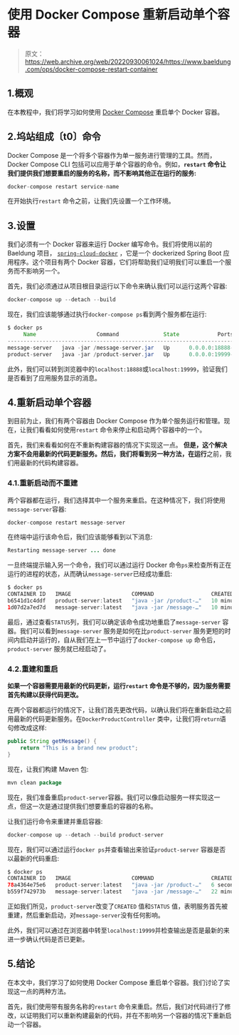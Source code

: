 # 使用 Docker Compose 重新启动单个容器

> 原文：<https://web.archive.org/web/20220930061024/https://www.baeldung.com/ops/docker-compose-restart-container>

## 1.概观

在本教程中，我们将学习如何使用 [Docker Compose](/web/20220727020745/https://www.baeldung.com/ops/docker-compose) 重启单个 Docker 容器。

## 2.坞站组成〔t0〕命令

Docker Compose 是一个将多个容器作为单一服务进行管理的工具。然而，Docker Compose CLI 包括可以应用于单个容器的命令。例如，**`restart` 命令让我们提供我们想要重启的服务的名称，而不影响其他正在运行的服务:**

```java
docker-compose restart service-name
```

在开始执行`restart` 命令之前，让我们先设置一个工作环境。

## 3.设置

我们必须有一个 Docker 容器来运行 Docker 编写命令。我们将使用以前的 Baeldung 项目， [`spring-cloud-docker`](https://web.archive.org/web/20220727020745/https://github.com/eugenp/tutorials/tree/master/spring-cloud-modules/spring-cloud-docker) ，它是一个 dockerized Spring Boot 应用程序。这个项目有两个 Docker 容器，它们将帮助我们证明我们可以重启一个服务而不影响另一个。

首先，我们必须通过从项目根目录运行以下命令来确认我们可以运行这两个容器:

```java
docker-compose up --detach --build
```

现在，我们应该能够通过执行`docker-compose ps`看到两个服务都在运行:

```java
$ docker ps
     Name                   Command              State            Ports         
--------------------------------------------------------------------------------
message-server   java -jar /message-server.jar   Up      0.0.0.0:18888->8888/tcp
product-server   java -jar /product-server.jar   Up      0.0.0.0:19999->9999/tcp 
```

此外，我们可以转到浏览器中的`localhost:18888`或`localhost:19999`，验证我们是否看到了应用服务显示的消息。

## 4.重新启动单个容器

到目前为止，我们有两个容器由 Docker Compose 作为单个服务运行和管理。现在，让我们看看如何使用`restart` 命令来停止和启动两个容器中的一个。

首先，我们来看看如何在不重新构建容器的情况下实现这一点。 **但是，这个解决方案不会用最新的代码更新服务。然后，我们将看到另一种方法，在运行**之前，我们用最新的代码构建容器。

### 4.1.重新启动而不重建

两个容器都在运行，我们选择其中一个服务来重启。在这种情况下，我们将使用`message-server`容器:

```java
docker-compose restart message-server
```

在终端中运行该命令后，我们应该能够看到以下消息:

```java
Restarting message-server ... done
```

一旦终端提示输入另一个命令，我们可以通过运行 Docker 命令`ps`来检查所有正在运行的进程的状态，从而确认`message-server`已经成功重启:

```java
$ docker ps
CONTAINER ID   IMAGE                   COMMAND                  CREATED          STATUS          PORTS                     NAMES
b6541d1c4ddf   product-server:latest   "java -jar /product-…"   10 minutes ago   Up 42 seconds   0.0.0.0:19999->9999/tcp   product-server
1d07d2a7ed7d   message-server:latest   "java -jar /message-…"   10 minutes ago   Up 15 seconds   0.0.0.0:18888->8888/tcp   message-server 
```

最后，通过查看`STATUS`列，我们可以确定该命令成功地重启了`message-server` 容器。我们可以看到`message-server` 服务是如何在比`product-server` 服务更短的时间内启动并运行的，自从我们在上一节中运行了`docker-compose up` 命令后，`product-server` 服务就已经启动了。

### 4.2.**重建和重启**

**如果一个容器需要用最新的代码更新，运行`restart` 命令是不够的，因为服务需要首先构建以获得代码更改。**

在两个容器都运行的情况下，让我们首先更改代码，以确认我们将在重新启动之前用最新的代码更新服务。在`DockerProductController` 类中，让我们将`return`语句修改成这样:

```java
public String getMessage() {
    return "This is a brand new product";
}
```

现在，让我们构建 Maven 包:

```java
mvn clean package
```

现在，我们准备重启`product-server`容器。我们可以像启动服务一样实现这一点，但这一次是通过提供我们想要重启的容器的名称。

让我们运行命令来重建并重启容器:

```java
docker-compose up --detach --build product-server
```

现在，我们可以通过运行`docker ps`并查看输出来验证`product-server` 容器是否以最新的代码重启:

```java
$ docker ps
CONTAINER ID   IMAGE                   COMMAND                  CREATED          STATUS          PORTS                     NAMES
78a4364e75e6   product-server:latest   "java -jar /product-…"   6 seconds ago    Up 5 seconds    0.0.0.0:19999->9999/tcp   product-server
b559f742973b   message-server:latest   "java -jar /message-…"   22 minutes ago   Up 22 minutes   0.0.0.0:18888->8888/tcp   message-server 
```

正如我们所见，`product-server`改变了`CREATED` 值和`STATUS` 值，表明服务首先被重建，然后重新启动，对`message-server`没有任何影响。

此外，我们可以通过在浏览器中转至`localhost:19999`并检查输出是否是最新的来进一步确认代码是否已更新。

## 5.结论

在本文中，我们学习了如何使用 Docker Compose 重启单个容器。我们讨论了实现这一点的两种方法。

首先，我们使用带有服务名称的`restart` 命令来重启。然后，我们对代码进行了修改，以证明我们可以重新构建最新的代码，并在不影响另一个容器的情况下重新启动一个容器。